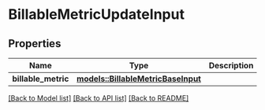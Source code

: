 # BillableMetricUpdateInput

## Properties

Name | Type | Description | Notes
------------ | ------------- | ------------- | -------------
**billable_metric** | [**models::BillableMetricBaseInput**](BillableMetricBaseInput.md) |  | 

[[Back to Model list]](../README.md#documentation-for-models) [[Back to API list]](../README.md#documentation-for-api-endpoints) [[Back to README]](../README.md)



